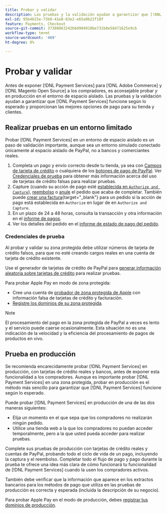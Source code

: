 ```yaml
---
title: Probar y validar
description: Las pruebas y la validación ayudan a garantizar que [!DNL Payment Services] las funciones funcionan según lo esperado y proporcionan las mejores opciones de pago para sus clientes
exl-id: 95b4615e-73b0-41e8-83e2-e65a0b22f10f
feature: Payments, Checkout
source-git-commit: 37380063242b6d904910be731b8e58471625e9cb
workflow-type: tm+mt
source-wordcount: '469'
ht-degree: 0%

---
```


# Probar y validar

Antes de exponer [!DNL Payment Services] para [!DNL Adobe Commerce] y [!DNL Magento Open Source] a los compradores, es aconsejable probar _y_ en producción en el entorno de espacio aislado. Las pruebas y la validación ayudan a garantizar que [!DNL Payment Services] funcione según lo esperado y proporcionan las mejores opciones de pago para su tienda y clientes.

## Realizar pruebas en un entorno limitado

Probar [!DNL Payment Services] en un entorno de espacio aislado es un paso de validación importante, aunque sea un entorno simulado conectado únicamente al espacio aislado de PayPal, no a bancos y comerciantes reales.

1. Completa un pago y envío correcto desde tu tienda, ya sea con [Campos de tarjeta de crédito](payments-options.md#credit-card-fields) o cualquiera de los [botones de pago de PayPal](payments-options.md#paypal-smart-buttons). Ver [Credenciales de prueba](#testing-credentials) para obtener más información acerca del uso de tarjetas de crédito falsas para realizar pruebas.
1. Capture (cuando su acción de pago esté [establecida en `Authorize and Capture`](onboard.md#set-payment-services-as-payment-method)), [reembolso](refunds.md) o [anule](voids.md) el pedido que acaba de completar. También puede [crear una factura](https://experienceleague.adobe.com/en/docs/commerce-admin/stores-sales/order-management/invoices#create-an-invoice){target="_blank"} para un pedido si la acción de pago está establecida en `Authorize` en lugar de en `Authorize and Capture`.
1. En un plazo de 24 a 48 horas, consulta la transacción y otra información en el [informe de pagos](payouts.md).
1. Ver los detalles del pedido en el [informe de estado de pago del pedido](order-payment-status.md).

### Credenciales de prueba

Al probar y validar su zona protegida debe utilizar números de tarjeta de crédito falsos, para que no esté creando cargos reales en una cuenta de tarjeta de crédito existente.

Use el generador de tarjetas de crédito de PayPal para [generar información aleatoria sobre tarjetas de crédito](https://www.paypal.com/us/smarthelp/article/where-can-i-find-test-credit-card-numbers-ts2157) para realizar pruebas.

Para probar Apple Pay en modo de zona protegida:

* Cree una cuenta de [probador de zona protegida de Apple](https://developer.apple.com/apple-pay/sandbox-testing/#create-a-sandbox-tester-account) con información falsa de tarjetas de crédito y facturación.
* [Registre los dominios de su zona protegida](https://developer.paypal.com/docs/checkout/apm/apple-pay/#link-registeryoursandboxdomains).

>[!NOTE]
>
>El procesamiento del pago en la zona protegida de PayPal a veces es lento y el servicio puede caerse ocasionalmente. Esta situación no es una indicación de la velocidad y la eficiencia del procesamiento de pagos de productos en vivo.

## Prueba en producción

Se recomienda encarecidamente probar [!DNL Payment Services] en producción, con tarjetas de crédito reales y bancos, antes de exponer esta funcionalidad a los compradores. Aunque es importante probar [!DNL Payment Services] en una zona protegida, probar en producción es el método más sencillo para garantizar que [!DNL Payment Services] funcione según lo esperado.

Puede probar [!DNL Payment Services] en producción de una de las dos maneras siguientes:

* Elija un momento en el que sepa que los compradores no realizarán ningún pedido.
* Utilice una tienda web a la que los compradores no puedan acceder temporalmente, pero a la que usted pueda acceder para realizar pruebas.

Complete sus pruebas de producción con tarjetas de crédito reales y cuentas de PayPal, probando todo el ciclo de vida de un pago, incluyendo la captura y el reembolso. Completar todo el flujo de pago y pago durante la prueba te ofrece una idea más clara de cómo funcionará tu funcionalidad de [!DNL Payment Services] cuando la usen los compradores activos.

También debe verificar que la información que aparece en los extractos bancarios para los métodos de pago que utiliza en las pruebas de producción es correcta y esperada (incluida la descripción de su negocio).

Para probar Apple Pay en el modo de producción, debes [registrar tus dominios de producción](https://developer.paypal.com/docs/checkout/apm/apple-pay/#register-your-live-domain).
